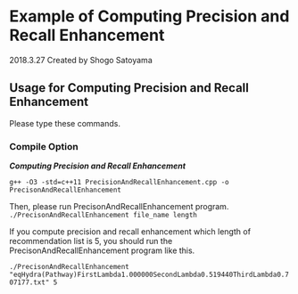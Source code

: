 # Example of Computing Precision and Recall Enhancement

2018.3.27
Created by Shogo Satoyama

## Usage for Computing Precision and Recall Enhancement
Please type these commands.

### Compile Option

***Computing Precision and Recall Enhancement***
```
g++ -O3 -std=c++11 PrecisionAndRecallEnhancement.cpp -o PrecisonAndRecallEnhancement
```   
Then, please run PrecisonAndRecallEnhancement program.   
`./PrecisonAndRecallEnhancement file_name length`   

If you compute precision and recall enhancement which length of recommendation list is 5, you should run the PrecisonAndRecallEnhancement program like this.   

`./PrecisonAndRecallEnhancement "eqHydra(Pathway)FirstLambda1.000000SecondLambda0.519440ThirdLambda0.707177.txt" 5`
